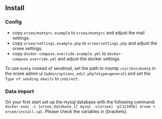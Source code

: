 ## Install

### Config

* copy `orsee/msmtprc.example` to `orsee/msmtprc` and adjust the mail settings.
* copy `orsee/settings.example.php` to `orsee/settings.php` and adjust the orsee settings.
* copy `docker-compose.override.example.yml` to `docker-compose.override.yml` and adjust the docker settings.

To use `msmtp` instead of sendmail, set the path to msmtp `/usr/bin/msmtp` in the orsee admin ui (`admin/options_edit.php?otype=general`) and set the `Type of sending emails` to `indirect`.

### Data import

On your first start set up the mysql database with the following command: `docker exec -i [orsee_database_1] mysql -u[orsee] -p[123456] orsee < orsee/install.sql`. Please check the variables in [brackets].
